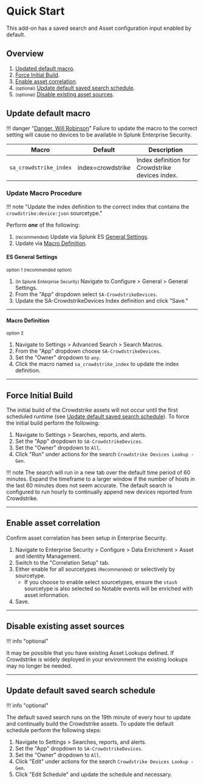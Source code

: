 # Quick Start

This add-on has a saved search and Asset configuration input enabled by default.

## Overview

1. [Updated default macro](#update-default-macro).
1. [Force Initial Build](#force-initial-build).
1. [Enable asset correlation](#enable-asset-correlation).
1. <small>(optional)</small> [Update default saved search schedule](#update-default-saved-search-schedule).
1. <small>(optional)</small> [Disable existing asset sources](#disable-existing-asset-sources).

## Update default macro

!!! danger "[Danger, Will Robinson](https://cultural-phenomenons.fandom.com/wiki/Danger,_Will_Robinson)"
    Failure to update the macro to the correct setting will cause no devices to be available in Splunk Enterprise Security.

Macro | Default | Description
----- | ------- | -----------
`sa_crowdstrike_index` | index=crowdstrike | Index definition for Crowdstrike devices index.

### Update Macro Procedure

!!! note "Update the index definition to the correct index that contains the `crowdstrike:device:json` sourcetype."

Perform **_one_** of the following:

1. <small>(recommended)</small> Update via Splunk ES [General Settings](#es-general-settings).
1. Update via [Macro Definition](#macro-definition).

#### ES General Settings

<small>option 1 (recommended option)</small>

1. <small>(In Splunk Enterprise Security)</small> Navigate to Configure > General > General Settings.
1. From the "App" dropdown select `SA-CrowdstrikeDevices`.
1. Update the SA-CrowdstrikeDevices Index definition and click "Save."

---

#### Macro Definition

<small>option 2</small>

1. Navigate to Settings > Advanced Search > Search Macros.
1. From the "App" dropdown choose `SA-CrowdstrikeDevices`.
1. Set the "Owner" dropdown to `any`.
1. Click the macro named `sa_crowdstrike_index` to update the index definition.

---

## Force Initial Build

The initial build of the Crowdstrike assets will not occur until the first scheduled runtime (see [Update default saved search schedule](#update-default-saved-search-schedule)). To force the initial build perform the following:

1. Navigate to Settings > Searches, reports, and alerts.
1. Set the "App" dropdown to `SA-CrowdstrikeDevices`.
1. Set the "Owner" dropdown to `All`.
1. Click "Run" under actions for the search `Crowdstrike Devices Lookup - Gen`.

!!! note
    The search will run in a new tab over the default time period of 60 minutes. Expand the timeframe to a larger window if the number of hosts in the last 60 minutes does not seem accurate. The default search is configured to run hourly to continually append new devices reported from Crowdstrike.

---

## Enable asset correlation

Confirm asset correlation has been setup in Enterprise Security.

1. Navigate to Enterprise Security > Configure > Data Enrichment > Asset and Identity Management.
1. Switch to the "Correlation Setup" tab.
1. Either enable for all sourcetypes <small>(Recommended)</small> or selectively by sourcetype.
    - If you choose to enable select sourcetypes, ensure the `stash` sourcetype is also selected so Notable events will be enriched with asset information.
1. Save.

---

## Disable existing asset sources

!!! info "optional"

It may be possible that you have existing Asset Lookups defined. If Crowdstrike is widely deployed in your environment the existing lookups may no longer be needed.

---

## Update default saved search schedule

!!! info "optional"

The default saved search runs on the 19th minute of every hour to update and continually build the Crowdstrike assets. To update the default schedule perform the following steps:

1. Navigate to Settings > Searches, reports, and alerts.
1. Set the "App" dropdown to `SA-CrowdstrikeDevices`.
1. Set the "Owner" dropdown to `All`.
1. Click "Edit" under actions for the search `Crowdstrike Devices Lookup - Gen`.
1. Click "Edit Schedule" and update the schedule and necessary.
